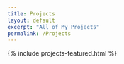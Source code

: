 ```yaml
---
title: Projects
layout: default
excerpt: "All of My Projects"
permalink: /Projects
---
```


<div class="container">
	{% include projects-featured.html %}
</div>